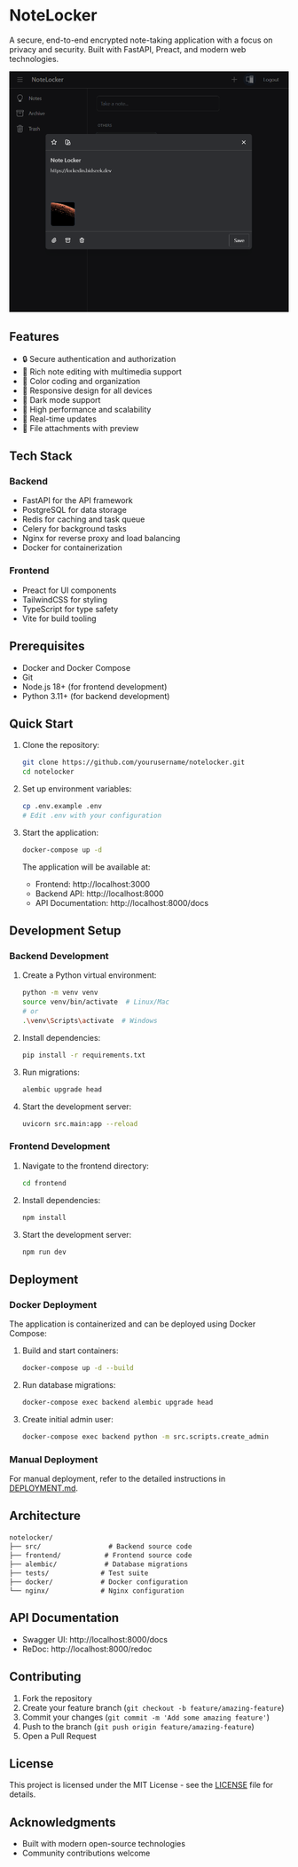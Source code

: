 # NoteLocker

A secure, end-to-end encrypted note-taking application with a focus on privacy and security. Built with FastAPI, Preact, and modern web technologies.

![NoteLocker Application Screenshot](screenshot.PNG)

## Features

- 🔒 Secure authentication and authorization
- 📝 Rich note editing with multimedia support
- 🎨 Color coding and organization
- 📱 Responsive design for all devices
- 🌙 Dark mode support
- 🚀 High performance and scalability
- 🔄 Real-time updates
- 📎 File attachments with preview

## Tech Stack

### Backend
- FastAPI for the API framework
- PostgreSQL for data storage
- Redis for caching and task queue
- Celery for background tasks
- Nginx for reverse proxy and load balancing
- Docker for containerization

### Frontend
- Preact for UI components
- TailwindCSS for styling
- TypeScript for type safety
- Vite for build tooling

## Prerequisites

- Docker and Docker Compose
- Git
- Node.js 18+ (for frontend development)
- Python 3.11+ (for backend development)

## Quick Start

1. Clone the repository:
   ```bash
   git clone https://github.com/yourusername/notelocker.git
   cd notelocker
   ```

2. Set up environment variables:
   ```bash
   cp .env.example .env
   # Edit .env with your configuration
   ```

3. Start the application:
   ```bash
   docker-compose up -d
   ```

   The application will be available at:
   - Frontend: http://localhost:3000
   - Backend API: http://localhost:8000
   - API Documentation: http://localhost:8000/docs

## Development Setup

### Backend Development

1. Create a Python virtual environment:
   ```bash
   python -m venv venv
   source venv/bin/activate  # Linux/Mac
   # or
   .\venv\Scripts\activate  # Windows
   ```

2. Install dependencies:
   ```bash
   pip install -r requirements.txt
   ```

3. Run migrations:
   ```bash
   alembic upgrade head
   ```

4. Start the development server:
   ```bash
   uvicorn src.main:app --reload
   ```

### Frontend Development

1. Navigate to the frontend directory:
   ```bash
   cd frontend
   ```

2. Install dependencies:
   ```bash
   npm install
   ```

3. Start the development server:
   ```bash
   npm run dev
   ```

## Deployment

### Docker Deployment

The application is containerized and can be deployed using Docker Compose:

1. Build and start containers:
   ```bash
   docker-compose up -d --build
   ```

2. Run database migrations:
   ```bash
   docker-compose exec backend alembic upgrade head
   ```

3. Create initial admin user:
   ```bash
   docker-compose exec backend python -m src.scripts.create_admin
   ```

### Manual Deployment

For manual deployment, refer to the detailed instructions in [DEPLOYMENT.md](DEPLOYMENT.md).

## Architecture

```
notelocker/
├── src/                 # Backend source code
├── frontend/           # Frontend source code
├── alembic/            # Database migrations
├── tests/             # Test suite
├── docker/            # Docker configuration
└── nginx/             # Nginx configuration
```

## API Documentation

- Swagger UI: http://localhost:8000/docs
- ReDoc: http://localhost:8000/redoc

## Contributing

1. Fork the repository
2. Create your feature branch (`git checkout -b feature/amazing-feature`)
3. Commit your changes (`git commit -m 'Add some amazing feature'`)
4. Push to the branch (`git push origin feature/amazing-feature`)
5. Open a Pull Request

## License

This project is licensed under the MIT License - see the [LICENSE](LICENSE) file for details.

## Acknowledgments

- Built with modern open-source technologies
- Community contributions welcome 